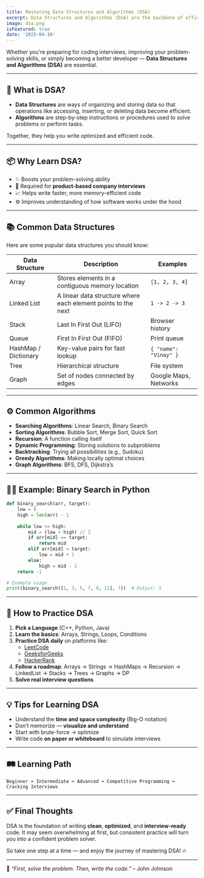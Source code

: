 ```yaml
---
title: Mastering Data Structures and Algorithms (DSA)
excerpt: Data Structures and Algorithms (DSA) are the backbone of efficient coding. Learn the basics, why they're important, and how to get started!
image: dsa.png
isFeatured: true
date: '2025-04-10'
---
```


Whether you're preparing for coding interviews, improving your problem-solving skills, or simply becoming a better developer — **Data Structures and Algorithms (DSA)** are essential.

---

## 🚀 What is DSA?

- **Data Structures** are ways of organizing and storing data so that operations like accessing, inserting, or deleting data become efficient.
- **Algorithms** are step-by-step instructions or procedures used to solve problems or perform tasks.

Together, they help you write optimized and efficient code.

---

## 📦 Why Learn DSA?

- ✨ Boosts your problem-solving ability
- 💼 Required for **product-based company interviews**
- 📈 Helps write faster, more memory-efficient code
- ⚙️ Improves understanding of how software works under the hood

---

## 📚 Common Data Structures

Here are some popular data structures you should know:

| Data Structure | Description | Examples |
|----------------|-------------|----------|
| Array          | Stores elements in a contiguous memory location | `[1, 2, 3, 4]` |
| Linked List    | A linear data structure where each element points to the next | `1 -> 2 -> 3` |
| Stack          | Last In First Out (LIFO) | Browser history |
| Queue          | First In First Out (FIFO) | Print queue |
| HashMap / Dictionary | Key-value pairs for fast lookup | `{ "name": "Vinay" }` |
| Tree           | Hierarchical structure | File system |
| Graph          | Set of nodes connected by edges | Google Maps, Networks |

---

## ⚙️ Common Algorithms

- **Searching Algorithms**: Linear Search, Binary Search
- **Sorting Algorithms**: Bubble Sort, Merge Sort, Quick Sort
- **Recursion**: A function calling itself
- **Dynamic Programming**: Storing solutions to subproblems
- **Backtracking**: Trying all possibilities (e.g., Sudoku)
- **Greedy Algorithms**: Making locally optimal choices
- **Graph Algorithms**: BFS, DFS, Dijkstra’s

---

## 🧑‍💻 Example: Binary Search in Python

```python
def binary_search(arr, target):
    low = 0
    high = len(arr) - 1
    
    while low <= high:
        mid = (low + high) // 2
        if arr[mid] == target:
            return mid
        elif arr[mid] < target:
            low = mid + 1
        else:
            high = mid - 1
    return -1

# Example usage
print(binary_search([1, 3, 5, 7, 9, 11], 7))  # Output: 3
```

---

## 🧠 How to Practice DSA

1. **Pick a Language** (C++, Python, Java)
2. **Learn the basics**: Arrays, Strings, Loops, Conditions
3. **Practice DSA daily** on platforms like:
   - [LeetCode](https://leetcode.com/)
   - [GeeksforGeeks](https://geeksforgeeks.org/)
   - [HackerRank](https://www.hackerrank.com/)
4. **Follow a roadmap**: Arrays → Strings → HashMaps → Recursion → LinkedList → Stacks → Trees → Graphs → DP
5. **Solve real interview questions**

---

## 💡 Tips for Learning DSA

- Understand the **time and space complexity** (Big-O notation)
- Don’t memorize — **visualize and understand**
- Start with brute-force → optimize
- Write code **on paper or whiteboard** to simulate interviews

---

## 🛤️ Learning Path

```plaintext
Beginner ➡️ Intermediate ➡️ Advanced ➡️ Competitive Programming ➡️ Cracking Interviews
```

---

## ✅ Final Thoughts

DSA is the foundation of writing **clean**, **optimized**, and **interview-ready** code. It may seem overwhelming at first, but consistent practice will turn you into a confident problem solver.

So take one step at a time — and enjoy the journey of mastering DSA! 🔥

---

📌 *“First, solve the problem. Then, write the code.”* – John Johnson